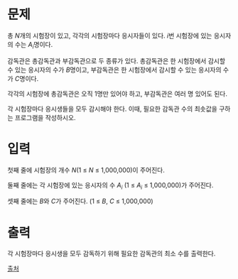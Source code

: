 # 문제

총 $N$개의 시험장이 있고, 각각의 시험장마다 응시자들이 있다. $i$번 시험장에 있는 응시자의 수는 $A_i$명이다.

감독관은 총감독관과 부감독관으로 두 종류가 있다. 총감독관은 한 시험장에서 감시할 수 있는 응시자의 수가 $B$명이고, 부감독관은 한 시험장에서 감시할 수 있는 응시자의 수가 $C$명이다.

각각의 시험장에 총감독관은 오직 $1$명만 있어야 하고, 부감독관은 여러 명 있어도 된다.

각 시험장마다 응시생들을 모두 감시해야 한다. 이때, 필요한 감독관 수의 최솟값을 구하는 프로그램을 작성하시오.

# 입력

첫째 줄에 시험장의 개수 $N$(1 ≤ $N$ ≤ 1,000,000)이 주어진다.

둘째 줄에는 각 시험장에 있는 응시자의 수 $A_i$ (1 ≤ $A_i$ ≤ 1,000,000)가 주어진다.

셋째 줄에는 $B$와 $C$가 주어진다. (1 ≤ $B$, $C$ ≤ 1,000,000)

# 출력

각 시험장마다 응시생을 모두 감독하기 위해 필요한 감독관의 최소 수를 출력한다.

[출처](https://www.acmicpc.net/problem/13458)
